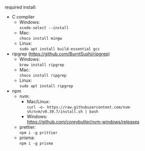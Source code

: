 required install:

- C compiler
  - Windows:  
    `xcode-select --install`
  - Mac:  
    `choco install mingw`
  - Linux:  
    `sudo apt install build-essential gcc`
- ripgrep (https://github.com/BurntSushi/ripgrep)
  - Windows:  
    `brew install ripgrep`
  - Mac:  
    `choco install ripgrep`
  - Linux:  
    `sudo apt install ripgrep`
- npm
  - nvm:
    - Mac/Linux:  
      `curl -o- https://raw.githubusercontent.com/nvm-sh/nvm/v0.39.7/install.sh | bash`
    - Windows:  
      https://github.com/coreybutler/nvm-windows/releases
  - prettier:  
    `npm i -g prittier`
  - prisma:  
    `npm i -g prisma`
